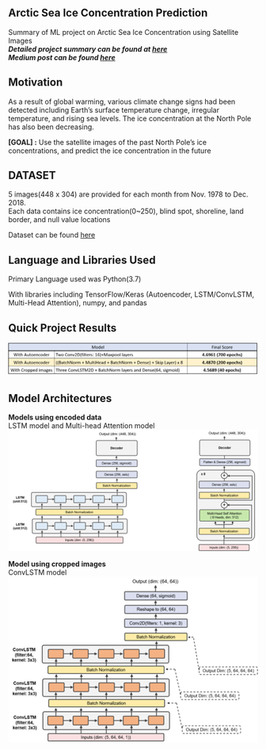 ## Arctic Sea Ice Concentration Prediction

Summary of ML project on Arctic Sea Ice Concentration using Satellite Images  
_**Detailed project summary can be found at [here](https://github.com/duilee/data_projects/blob/master/_00_ice_concentration_AI/Project_summary_eng.pdf)**_  
_**Medium post can be found [here](https://medium.com/@duilee/how-climate-change-is-affecting-arctic-sea-ice-concentration-with-ml-db725bea33e5)**_

## Motivation

As a result of global warming, various climate change signs had been detected including Earth’s surface temperature change, 
irregular temperature, and rising sea levels. The ice concentration at the North Pole has also been decreasing.  
  
**\[GOAL] :** Use the satellite images of the past North Pole’s ice concentrations, and predict the ice concentration in the future

## DATASET

5 images(448 x 304) are provided for each month from Nov. 1978 to Dec. 2018.  
Each data contains ice concentration(0~250), blind spot, shoreline, land border, and null value locations  

Dataset can be found [here](https://dacon.io/en/competitions/official/235731/overview/description)

## Language and Libraries Used

Primary Language used was Python(3.7)  

With libraries including TensorFlow/Keras (Autoencoder, LSTM/ConvLSTM, Multi-Head Attention), numpy, and pandas  

## Quick Project Results

![model results](./images/model_results.png)

## Model Architectures

**Models using encoded data**  
LSTM model and Multi-head Attention model
![model architecture 1](./images/model_architecture_1.png)

**Model using cropped images**  
ConvLSTM model
![model architecture 2](./images/model_architecture_2.png)
